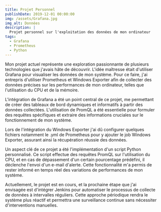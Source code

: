 ```yaml
---
title: Projet Personnel
publishDate: 2019-12-01 00:00:00
img: /assets/Grafana.jpg
img_alt: Données
description: |
  Projet personnel sur l'exploitation des données de mon ordinateur
tags:
  - Grafana
  - Prometheus
  - Python
---
```


Mon projet actuel représente une exploration passionnante de plusieurs technologies que j'avais hâte de découvrir. L'idée maîtresse était d'utiliser Grafana pour visualiser les données de mon système. Pour ce faire, j'ai entrepris d'utiliser Prometheus et Windows Exporter afin de collecter des données précises sur les performances de mon ordinateur, telles que l'utilisation du CPU et de la mémoire.

L'intégration de Grafana a été un point central de ce projet, me permettant de créer des tableaux de bord dynamiques et informatifs à partir des données collectées. L'utilisation de PromQL a été essentielle pour formuler des requêtes spécifiques et extraire des informations cruciales sur le fonctionnement de mon système.

Lors de l'intégration du Windows Exporter j'ai dû configurer quelques fichiers notamment le .yml de Prometheus pour y ajouter le job Windows Exporter, assurant ainsi la récupération réussie des données.

Un aspect clé de ce projet a été l'implémentation d'un script Python personnalisé. Ce script effectue des requêtes PromQL sur l'utilisation du CPU, et en cas de dépassement d'un certain pourcentage prédéfini, il déclenche l'envoi d'un e-mail d'alerte. Cette fonctionnalité m'a permis de rester informé en temps réel des variations de performances de mon système.

Actuellement, le projet est en cours, et la prochaine étape que j'ai envisagée est d'intégrer Jenkins pour automatiser le processus de collecte de données à intervalles réguliers. Cette approche périodique rendra le système plus réactif et permettra une surveillance continue sans nécessiter d'interventions manuelles.